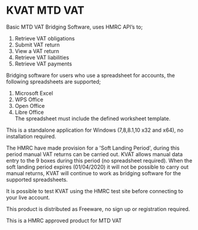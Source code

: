 
# KVAT MTD VAT

Basic MTD VAT Bridging Software, uses HMRC API’s to;
1) Retrieve VAT obligations
2) Submit VAT return
3) View a VAT return
4) Retrieve VAT liabilities
5) Retrieve VAT payments


Bridging software for users who use a spreadsheet for accounts, the following spreadsheets are supported;
1) Microsoft Excel  
2) WPS Office   
3) Open Office   
4) Libre Office  
The spreadsheet must include the defined worksheet template.

This is a standalone application for Windows (7,8,8.1,10 x32 and x64), no installation required.

The HMRC have made provision for a 'Soft Landing Period', during this period manual VAT returns can be carried out. 
KVAT allows manual data entry to the 9 boxes during this period (no spreadsheet required).
When the soft landing period expires (01/04/2020) it will not be possible to carry out manual returns, KVAT will continue to work as bridging software for the supported spreadsheets.

It is possible to test KVAT using the HMRC test site before connecting to your live account.

This product is distributed as Freeware, no sign up or registration required.

This is a HMRC approved product for MTD VAT



